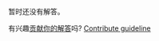 
暂时还没有解答。

有兴趣[贡献你的解答](https://github.com/BFEdev/BFE.dev-solutions/blob/main/quiz/property-key_zh.md)吗? [Contribute guideline](https://github.com/BFEdev/BFE.dev-solutions#how-to-contribute)
